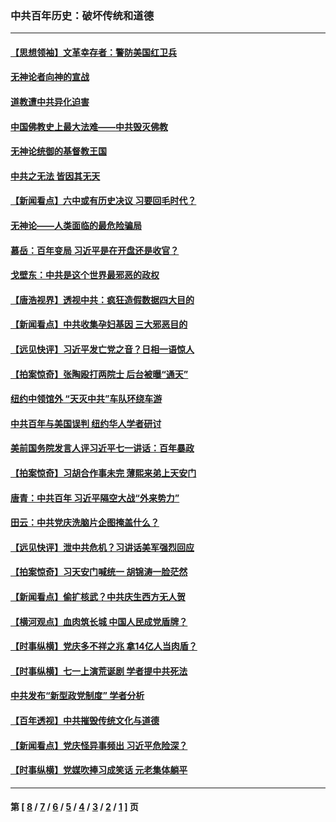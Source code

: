 ### 中共百年历史：破坏传统和道德
---
#### [【思想领袖】文革幸存者：警防美国红卫兵](../../pages/nf1176114/n13339289.md?12030430) 
#### [无神论者向神的宣战](../../pages/nf1176114/n13281535.md?12030430) 
#### [道教遭中共异化迫害](../../pages/nf1176114/n13281463.md?12030430) 
#### [中国佛教史上最大法难——中共毁灭佛教](../../pages/nf1176114/n13281397.md?12030430) 
#### [无神论统御的基督教王国](../../pages/nf1176114/n13281280.md?12030430) 
#### [中共之无法 皆因其无天](../../pages/nf1176114/n13281088.md?12030430) 
#### [【新闻看点】六中或有历史决议 习要回毛时代？](../../pages/nf1176114/n13222895.md?12030430) 
#### [无神论——人类面临的最危险骗局](../../pages/nf1176114/n13196137.md?12030430) 
#### [慕岳：百年变局 习近平是在开盘还是收官？](../../pages/nf1176114/n13206516.md?12030430) 
#### [戈壁东：中共是这个世界最邪恶的政权](../../pages/nf1176114/n13085641.md?12030430) 
#### [【唐浩视界】透视中共：疯狂造假数据四大目的](../../pages/nf1176114/n13080590.md?12030430) 
#### [【新闻看点】中共收集孕妇基因 三大邪恶目的](../../pages/nf1176114/n13077182.md?12030430) 
#### [【远见快评】习近平发亡党之音？日相一语惊人](../../pages/nf1176114/n13074809.md?12030430) 
#### [【拍案惊奇】张陶殴打两院士 后台被曝“通天”](../../pages/nf1176114/n13070496.md?12030430) 
#### [纽约中领馆外 “天灭中共”车队环绕车游](../../pages/nf1176114/n13070693.md?12030430) 
#### [中共百年与美国误判 纽约华人学者研讨](../../pages/nf1176114/n13067969.md?12030430) 
#### [美前国务院发言人评习近平七一讲话：百年暴政](../../pages/nf1176114/n13066986.md?12030430) 
#### [【拍案惊奇】习胡合作事未完 薄熙来弟上天安门](../../pages/nf1176114/n13065867.md?12030430) 
#### [唐青：中共百年 习近平隔空大战“外来势力”](../../pages/nf1176114/n13065976.md?12030430) 
#### [田云：中共党庆洗脑片企图掩盖什么？](../../pages/nf1176114/n13064395.md?12030430) 
#### [【远见快评】泄中共危机？习讲话美军强烈回应](../../pages/nf1176114/n13064269.md?12030430) 
#### [【拍案惊奇】习天安门喊统一 胡锦涛一脸茫然](../../pages/nf1176114/n13063233.md?12030430) 
#### [【新闻看点】偷扩核武？中共庆生西方无人贺](../../pages/nf1176114/n13061263.md?12030430) 
#### [【横河观点】血肉筑长城 中国人民成党盾牌？](../../pages/nf1176114/n13061779.md?12030430) 
#### [【时事纵横】党庆多不祥之兆 拿14亿人当肉盾？](../../pages/nf1176114/n13061709.md?12030430) 
#### [【时事纵横】七一上演荒诞剧 学者提中共死法](../../pages/nf1176114/n13058990.md?12030430) 
#### [中共发布“新型政党制度” 学者分析](../../pages/nf1176114/n13056354.md?12030430) 
#### [【百年透视】中共摧毁传统文化与道德](../../pages/nf1176114/n13057253.md?12030430) 
#### [【新闻看点】党庆怪异事频出 习近平危险深？](../../pages/nf1176114/n13056781.md?12030430) 
#### [【时事纵横】党媒吹捧习成笑话 元老集体躺平](../../pages/nf1176114/n13056792.md?12030430) 

---
#### 第 [ [8](./8.md?12030430) / [7](./7.md?12030430) / [6](./6.md?12030430) / [5](./5.md?12030430) / [4](./4.md?12030430) / [3](./3.md?12030430) / [2](./2.md?12030430) / [1](./1.md?12030430) ] 页
